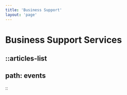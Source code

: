 ```yaml
---
title: 'Business Support'
layout: 'page'
---
```


# Business Support Services

::articles-list
---
path: events
---
::